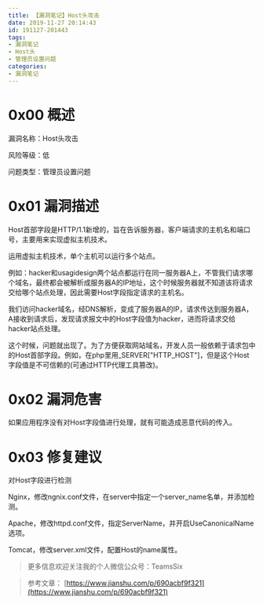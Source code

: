 ```yaml
---
title: 【漏洞笔记】Host头攻击
date: 2019-11-27 20:14:43
id: 191127-201443
tags:
- 漏洞笔记
- Host头
- 管理员设置问题
categories:
- 漏洞笔记
---
```

# 0x00 概述
漏洞名称：Host头攻击

风险等级：低

问题类型：管理员设置问题

# 0x01 漏洞描述
Host首部字段是HTTP/1.1新增的，旨在告诉服务器，客户端请求的主机名和端口号，主要用来实现虚拟主机技术。
<!--more-->
运用虚拟主机技术，单个主机可以运行多个站点。

例如：hacker和usagidesign两个站点都运行在同一服务器A上，不管我们请求哪个域名，最终都会被解析成服务器A的IP地址，这个时候服务器就不知道该将请求交给哪个站点处理，因此需要Host字段指定请求的主机名。

我们访问hacker域名，经DNS解析，变成了服务器A的IP，请求传达到服务器A，A接收到请求后，发现请求报文中的Host字段值为hacker，进而将请求交给hacker站点处理。

这个时候，问题就出现了。为了方便获取网站域名，开发人员一般依赖于请求包中的Host首部字段。例如，在php里用_SERVER["HTTP_HOST"]，但是这个Host字段值是不可信赖的(可通过HTTP代理工具篡改)。

# 0x02 漏洞危害
如果应用程序没有对Host字段值进行处理，就有可能造成恶意代码的传入。

# 0x03 修复建议
对Host字段进行检测

Nginx，修改ngnix.conf文件，在server中指定一个server_name名单，并添加检测。

Apache，修改httpd.conf文件，指定ServerName，并开启UseCanonicalName选项。

Tomcat，修改server.xml文件，配置Host的name属性。

>更多信息欢迎关注我的个人微信公众号：TeamsSix

>参考文章：
>[https://www.jianshu.com/p/690acbf9f321](https://www.jianshu.com/p/690acbf9f321)